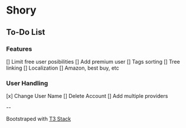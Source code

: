 # Shory

## To-Do List

### Features

[] Limit free user posibilities
[] Add premium user
[] Tags sorting
[] Tree linking
[] Localization
[] Amazon, best buy, etc

### User Handling

[x] Change User Name
[] Delete Account
[] Add multiple providers

--

Bootstraped with [T3 Stack](https://create.t3.gg/)
